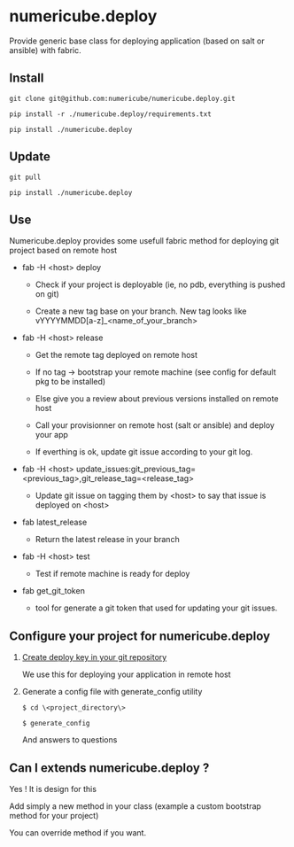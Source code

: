 # numericube.deploy

   Provide generic base class for deploying application (based on salt or ansible) with fabric.

## Install

 `git clone git@github.com:numericube/numericube.deploy.git`
 
 `pip install -r ./numericube.deploy/requirements.txt`
 
 `pip install ./numericube.deploy`
 
## Update

`git pull`

`pip install ./numericube.deploy`

## Use

Numericube.deploy provides some usefull fabric method for deploying git project based on remote host

* fab -H \<host\> deploy
    
    * Check if your project is deployable (ie, no pdb, everything is pushed on git)
    
    * Create a new tag base on your branch. New tag looks like vYYYYMMDD[a-z]_\<name_of_your_branch\>
    
    
* fab -H \<host\> release

   * Get the remote tag deployed on remote host
   
   * If no tag -> bootstrap your remote machine (see config for default pkg to be installed)
   
   * Else give you a review about previous versions installed on remote host
   
   * Call your provisionner on remote host (salt or ansible) and deploy your app
   
   * If everthing is ok, update git issue according to your git log.
   
* fab -H \<host\> update_issues:git_previous_tag=\<previous_tag\>,git_release_tag=\<release_tag\>

   * Update git issue on tagging them by \<host\> to say that issue is deployed on \<host\>
  
* fab latest_release

   * Return the latest release in your branch
  
* fab -H \<host\> test

   * Test if remote machine is ready for deploy
  
* fab get_git_token

   * tool for generate a git token that used for updating your git issues.


## Configure your project for numericube.deploy

  1. [Create deploy key in your git repository](https://developer.github.com/guides/managing-deploy-keys/#deploy-keys)
      
      We use this for deploying your application in remote host

  2. Generate a config file with generate_config utility
     
     `$ cd \<project_directory\>` 
     
     `$ generate_config` 

     And answers to questions

## Can I extends numericube.deploy ?
 
 Yes ! It is design for this
 
 Add simply a new method in your class (example a custom bootstrap method for your project)
 
 You can override method if you want.
